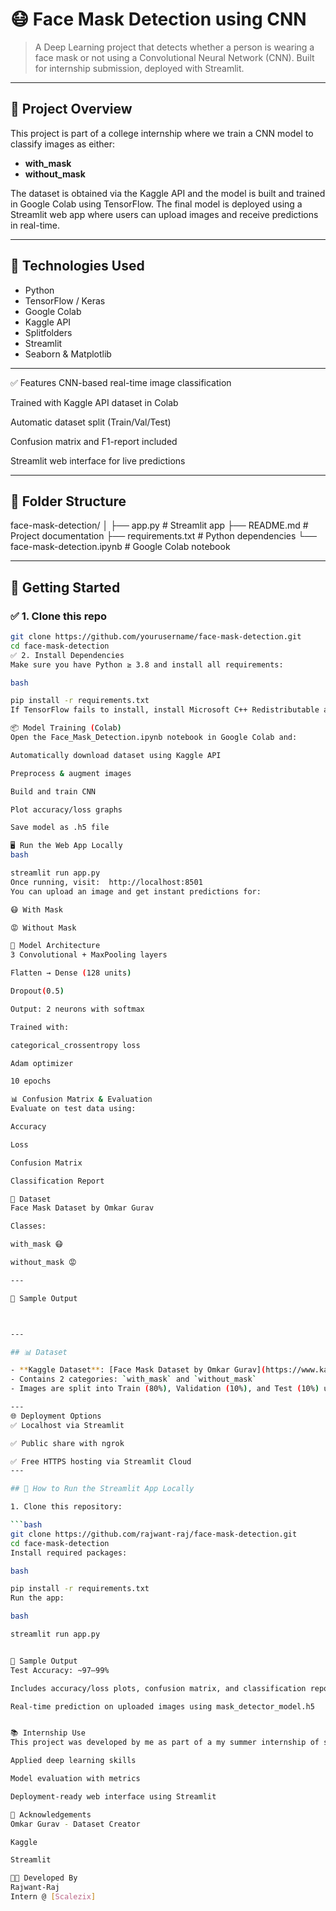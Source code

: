 # 😷 Face Mask Detection using CNN

> A Deep Learning project that detects whether a person is wearing a face mask or not using a Convolutional Neural Network (CNN). Built for internship submission, deployed with Streamlit.

---

## 📌 Project Overview

This project is part of a college internship where we train a CNN model to classify images as either:

- **with_mask**
- **without_mask**

The dataset is obtained via the Kaggle API and the model is built and trained in Google Colab using TensorFlow. The final model is deployed using a Streamlit web app where users can upload images and receive predictions in real-time.

---

## 🧠 Technologies Used

- Python
- TensorFlow / Keras
- Google Colab
- Kaggle API
- Splitfolders
- Streamlit
- Seaborn & Matplotlib

---

✅ Features
CNN-based real-time image classification

Trained with Kaggle API dataset in Colab

Automatic dataset split (Train/Val/Test)

Confusion matrix and F1-report included

Streamlit web interface for live predictions

---

## 📁 Folder Structure

face-mask-detection/
│
├── app.py # Streamlit app
├── README.md # Project documentation
├── requirements.txt # Python dependencies
└── face-mask-detection.ipynb # Google Colab notebook

---

## 🚀 Getting Started

### ✅ 1. Clone this repo

```bash
git clone https://github.com/yourusername/face-mask-detection.git
cd face-mask-detection
✅ 2. Install Dependencies
Make sure you have Python ≥ 3.8 and install all requirements:

bash

pip install -r requirements.txt
If TensorFlow fails to install, install Microsoft C++ Redistributable and check Python version compatibility.

📦 Model Training (Colab)
Open the Face_Mask_Detection.ipynb notebook in Google Colab and:

Automatically download dataset using Kaggle API

Preprocess & augment images

Build and train CNN

Plot accuracy/loss graphs

Save model as .h5 file

🖥️ Run the Web App Locally
bash

streamlit run app.py
Once running, visit:  http://localhost:8501
You can upload an image and get instant predictions for:

😷 With Mask

😡 Without Mask

🧠 Model Architecture
3 Convolutional + MaxPooling layers

Flatten → Dense (128 units)

Dropout(0.5)

Output: 2 neurons with softmax

Trained with:

categorical_crossentropy loss

Adam optimizer

10 epochs

📊 Confusion Matrix & Evaluation
Evaluate on test data using:

Accuracy

Loss

Confusion Matrix

Classification Report

📌 Dataset
Face Mask Dataset by Omkar Gurav

Classes:

with_mask 😷

without_mask 😡

---

📸 Sample Output



---

## 📊 Dataset

- **Kaggle Dataset**: [Face Mask Dataset by Omkar Gurav](https://www.kaggle.com/datasets/omkargurav/face-mask-dataset)
- Contains 2 categories: `with_mask` and `without_mask`
- Images are split into Train (80%), Validation (10%), and Test (10%) using `splitfolders`

---
🌐 Deployment Options
✅ Localhost via Streamlit

✅ Public share with ngrok

✅ Free HTTPS hosting via Streamlit Cloud
---

## 🚀 How to Run the Streamlit App Locally

1. Clone this repository:

```bash
git clone https://github.com/rajwant-raj/face-mask-detection.git
cd face-mask-detection
Install required packages:

bash

pip install -r requirements.txt
Run the app:

bash

streamlit run app.py


🧪 Sample Output
Test Accuracy: ~97–99%

Includes accuracy/loss plots, confusion matrix, and classification report

Real-time prediction on uploaded images using mask_detector_model.h5


📚 Internship Use
This project was developed by me as part of a my summer internship of scalezix to demonstrate:

Applied deep learning skills 

Model evaluation with metrics

Deployment-ready web interface using Streamlit

🤝 Acknowledgements
Omkar Gurav - Dataset Creator

Kaggle

Streamlit

🧑‍💻 Developed By
Rajwant-Raj
Intern @ [Scalezix]

